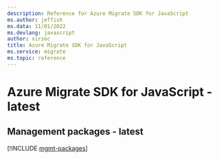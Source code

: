 ```yaml
---
description: Reference for Azure Migrate SDK for JavaScript
ms.author: jeffish
ms.data: 11/01/2022
ms.devlang: javascript
author: xirzec
title: Azure Migrate SDK for JavaScript
ms.service: migrate
ms.topic: reference
---
```

# Azure Migrate SDK for JavaScript - latest

## Management packages - latest
[!INCLUDE [mgmt-packages](migrate-mgmt-index.md)]